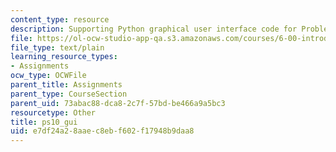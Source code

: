 ```yaml
---
content_type: resource
description: Supporting Python graphical user interface code for Problems Set 10.
file: https://ol-ocw-studio-app-qa.s3.amazonaws.com/courses/6-00-introduction-to-computer-science-and-programming-fall-2008/e7df24a28aaec8ebf602f17948b9daa8_ps10_gui.py
file_type: text/plain
learning_resource_types:
- Assignments
ocw_type: OCWFile
parent_title: Assignments
parent_type: CourseSection
parent_uid: 73abac88-dca8-2c7f-57bd-be466a9a5bc3
resourcetype: Other
title: ps10_gui
uid: e7df24a2-8aae-c8eb-f602-f17948b9daa8
---
```


